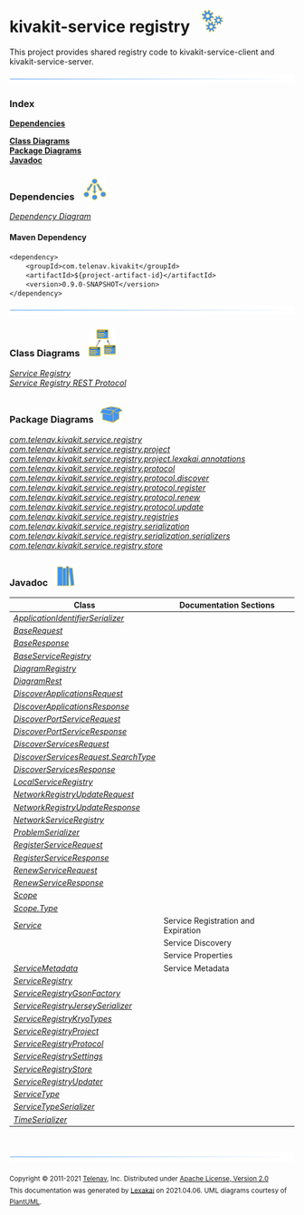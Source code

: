 # kivakit-service registry &nbsp;&nbsp;![](documentation/images/gears-40.png)

This project provides shared registry code to kivakit-service-client and kivakit-service-server.

![](documentation/images/horizontal-line.png)

### Index

[**Dependencies**](#dependencies)  

[**Class Diagrams**](#class-diagrams)  
[**Package Diagrams**](#package-diagrams)  
[**Javadoc**](#javadoc)

### Dependencies &nbsp;&nbsp; ![](documentation/images/dependencies-40.png)

[*Dependency Diagram*](documentation/diagrams/dependencies.svg)

#### Maven Dependency

    <dependency>
        <groupId>com.telenav.kivakit</groupId>
        <artifactId>${project-artifact-id}</artifactId>
        <version>0.9.0-SNAPSHOT</version>
    </dependency>

![](documentation/images/horizontal-line.png)

[//]: # (start-user-text)



[//]: # (end-user-text)

### Class Diagrams &nbsp; &nbsp;![](documentation/images/diagram-48.png)

[*Service Registry*](documentation/diagrams/diagram-registry.svg)  
[*Service Registry REST Protocol*](documentation/diagrams/diagram-rest.svg)  

### Package Diagrams &nbsp;&nbsp;![](documentation/images/box-40.png)

[*com.telenav.kivakit.service.registry*](documentation/diagrams/com.telenav.kivakit.service.registry.svg)  
[*com.telenav.kivakit.service.registry.project*](documentation/diagrams/com.telenav.kivakit.service.registry.project.svg)  
[*com.telenav.kivakit.service.registry.project.lexakai.annotations*](documentation/diagrams/com.telenav.kivakit.service.registry.project.lexakai.annotations.svg)  
[*com.telenav.kivakit.service.registry.protocol*](documentation/diagrams/com.telenav.kivakit.service.registry.protocol.svg)  
[*com.telenav.kivakit.service.registry.protocol.discover*](documentation/diagrams/com.telenav.kivakit.service.registry.protocol.discover.svg)  
[*com.telenav.kivakit.service.registry.protocol.register*](documentation/diagrams/com.telenav.kivakit.service.registry.protocol.register.svg)  
[*com.telenav.kivakit.service.registry.protocol.renew*](documentation/diagrams/com.telenav.kivakit.service.registry.protocol.renew.svg)  
[*com.telenav.kivakit.service.registry.protocol.update*](documentation/diagrams/com.telenav.kivakit.service.registry.protocol.update.svg)  
[*com.telenav.kivakit.service.registry.registries*](documentation/diagrams/com.telenav.kivakit.service.registry.registries.svg)  
[*com.telenav.kivakit.service.registry.serialization*](documentation/diagrams/com.telenav.kivakit.service.registry.serialization.svg)  
[*com.telenav.kivakit.service.registry.serialization.serializers*](documentation/diagrams/com.telenav.kivakit.service.registry.serialization.serializers.svg)  
[*com.telenav.kivakit.service.registry.store*](documentation/diagrams/com.telenav.kivakit.service.registry.store.svg)  

### Javadoc &nbsp;&nbsp;![](documentation/images/books-40.png)

| Class | Documentation Sections |
|---|---|
| [*ApplicationIdentifierSerializer*](https://telenav.github.io/kivakit/javadoc/kivakit.service.registry/com/telenav/kivakit/service/registry/serialization/serializers/ApplicationIdentifierSerializer.html) |  |  
| [*BaseRequest*](https://telenav.github.io/kivakit/javadoc/kivakit.service.registry/com/telenav/kivakit/service/registry/protocol/BaseRequest.html) |  |  
| [*BaseResponse*](https://telenav.github.io/kivakit/javadoc/kivakit.service.registry/com/telenav/kivakit/service/registry/protocol/BaseResponse.html) |  |  
| [*BaseServiceRegistry*](https://telenav.github.io/kivakit/javadoc/kivakit.service.registry/com/telenav/kivakit/service/registry/registries/BaseServiceRegistry.html) |  |  
| [*DiagramRegistry*](https://telenav.github.io/kivakit/javadoc/kivakit.service.registry/com/telenav/kivakit/service/registry/project/lexakai/annotations/DiagramRegistry.html) |  |  
| [*DiagramRest*](https://telenav.github.io/kivakit/javadoc/kivakit.service.registry/com/telenav/kivakit/service/registry/project/lexakai/annotations/DiagramRest.html) |  |  
| [*DiscoverApplicationsRequest*](https://telenav.github.io/kivakit/javadoc/kivakit.service.registry/com/telenav/kivakit/service/registry/protocol/discover/DiscoverApplicationsRequest.html) |  |  
| [*DiscoverApplicationsResponse*](https://telenav.github.io/kivakit/javadoc/kivakit.service.registry/com/telenav/kivakit/service/registry/protocol/discover/DiscoverApplicationsResponse.html) |  |  
| [*DiscoverPortServiceRequest*](https://telenav.github.io/kivakit/javadoc/kivakit.service.registry/com/telenav/kivakit/service/registry/protocol/discover/DiscoverPortServiceRequest.html) |  |  
| [*DiscoverPortServiceResponse*](https://telenav.github.io/kivakit/javadoc/kivakit.service.registry/com/telenav/kivakit/service/registry/protocol/discover/DiscoverPortServiceResponse.html) |  |  
| [*DiscoverServicesRequest*](https://telenav.github.io/kivakit/javadoc/kivakit.service.registry/com/telenav/kivakit/service/registry/protocol/discover/DiscoverServicesRequest.html) |  |  
| [*DiscoverServicesRequest.SearchType*](https://telenav.github.io/kivakit/javadoc/kivakit.service.registry/com/telenav/kivakit/service/registry/protocol/discover/DiscoverServicesRequest.SearchType.html) |  |  
| [*DiscoverServicesResponse*](https://telenav.github.io/kivakit/javadoc/kivakit.service.registry/com/telenav/kivakit/service/registry/protocol/discover/DiscoverServicesResponse.html) |  |  
| [*LocalServiceRegistry*](https://telenav.github.io/kivakit/javadoc/kivakit.service.registry/com/telenav/kivakit/service/registry/registries/LocalServiceRegistry.html) |  |  
| [*NetworkRegistryUpdateRequest*](https://telenav.github.io/kivakit/javadoc/kivakit.service.registry/com/telenav/kivakit/service/registry/protocol/update/NetworkRegistryUpdateRequest.html) |  |  
| [*NetworkRegistryUpdateResponse*](https://telenav.github.io/kivakit/javadoc/kivakit.service.registry/com/telenav/kivakit/service/registry/protocol/update/NetworkRegistryUpdateResponse.html) |  |  
| [*NetworkServiceRegistry*](https://telenav.github.io/kivakit/javadoc/kivakit.service.registry/com/telenav/kivakit/service/registry/registries/NetworkServiceRegistry.html) |  |  
| [*ProblemSerializer*](https://telenav.github.io/kivakit/javadoc/kivakit.service.registry/com/telenav/kivakit/service/registry/serialization/serializers/ProblemSerializer.html) |  |  
| [*RegisterServiceRequest*](https://telenav.github.io/kivakit/javadoc/kivakit.service.registry/com/telenav/kivakit/service/registry/protocol/register/RegisterServiceRequest.html) |  |  
| [*RegisterServiceResponse*](https://telenav.github.io/kivakit/javadoc/kivakit.service.registry/com/telenav/kivakit/service/registry/protocol/register/RegisterServiceResponse.html) |  |  
| [*RenewServiceRequest*](https://telenav.github.io/kivakit/javadoc/kivakit.service.registry/com/telenav/kivakit/service/registry/protocol/renew/RenewServiceRequest.html) |  |  
| [*RenewServiceResponse*](https://telenav.github.io/kivakit/javadoc/kivakit.service.registry/com/telenav/kivakit/service/registry/protocol/renew/RenewServiceResponse.html) |  |  
| [*Scope*](https://telenav.github.io/kivakit/javadoc/kivakit.service.registry/com/telenav/kivakit/service/registry/Scope.html) |  |  
| [*Scope.Type*](https://telenav.github.io/kivakit/javadoc/kivakit.service.registry/com/telenav/kivakit/service/registry/Scope.Type.html) |  |  
| [*Service*](https://telenav.github.io/kivakit/javadoc/kivakit.service.registry/com/telenav/kivakit/service/registry/Service.html) | Service Registration and Expiration |  
| | Service Discovery |  
| | Service Properties |  
| [*ServiceMetadata*](https://telenav.github.io/kivakit/javadoc/kivakit.service.registry/com/telenav/kivakit/service/registry/ServiceMetadata.html) | Service Metadata |  
| [*ServiceRegistry*](https://telenav.github.io/kivakit/javadoc/kivakit.service.registry/com/telenav/kivakit/service/registry/ServiceRegistry.html) |  |  
| [*ServiceRegistryGsonFactory*](https://telenav.github.io/kivakit/javadoc/kivakit.service.registry/com/telenav/kivakit/service/registry/serialization/ServiceRegistryGsonFactory.html) |  |  
| [*ServiceRegistryJerseySerializer*](https://telenav.github.io/kivakit/javadoc/kivakit.service.registry/com/telenav/kivakit/service/registry/serialization/ServiceRegistryJerseySerializer.html) |  |  
| [*ServiceRegistryKryoTypes*](https://telenav.github.io/kivakit/javadoc/kivakit.service.registry/com/telenav/kivakit/service/registry/project/ServiceRegistryKryoTypes.html) |  |  
| [*ServiceRegistryProject*](https://telenav.github.io/kivakit/javadoc/kivakit.service.registry/com/telenav/kivakit/service/registry/project/ServiceRegistryProject.html) |  |  
| [*ServiceRegistryProtocol*](https://telenav.github.io/kivakit/javadoc/kivakit.service.registry/com/telenav/kivakit/service/registry/protocol/ServiceRegistryProtocol.html) |  |  
| [*ServiceRegistrySettings*](https://telenav.github.io/kivakit/javadoc/kivakit.service.registry/com/telenav/kivakit/service/registry/ServiceRegistrySettings.html) |  |  
| [*ServiceRegistryStore*](https://telenav.github.io/kivakit/javadoc/kivakit.service.registry/com/telenav/kivakit/service/registry/store/ServiceRegistryStore.html) |  |  
| [*ServiceRegistryUpdater*](https://telenav.github.io/kivakit/javadoc/kivakit.service.registry/com/telenav/kivakit/service/registry/ServiceRegistryUpdater.html) |  |  
| [*ServiceType*](https://telenav.github.io/kivakit/javadoc/kivakit.service.registry/com/telenav/kivakit/service/registry/ServiceType.html) |  |  
| [*ServiceTypeSerializer*](https://telenav.github.io/kivakit/javadoc/kivakit.service.registry/com/telenav/kivakit/service/registry/serialization/serializers/ServiceTypeSerializer.html) |  |  
| [*TimeSerializer*](https://telenav.github.io/kivakit/javadoc/kivakit.service.registry/com/telenav/kivakit/service/registry/serialization/serializers/TimeSerializer.html) |  |  

[//]: # (start-user-text)



[//]: # (end-user-text)

<br/>

![](documentation/images/horizontal-line.png)

<sub>Copyright &#169; 2011-2021 [Telenav](http://telenav.com), Inc. Distributed under [Apache License, Version 2.0](LICENSE)</sub>  
<sub>This documentation was generated by [Lexakai](https://github.com/Telenav/lexakai) on 2021.04.06. UML diagrams courtesy
of [PlantUML](http://plantuml.com).</sub>

